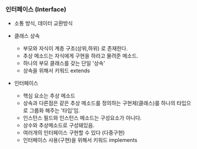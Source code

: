 ### 인터페이스 (Interface)

- 소통 방식, 데이터 교환방식

- 클래스 상속
    + 부모와 자식이 계층 구조(상위,하위) 로 존재한다.
    + 추상 메소드는 자식에게 구현을 하라고 물려준 메소드.
    + 하나의 부모 클래스를 갖는 단일 '상속'
    + 상속을 위해서 키워드 extends

- 인터페이스
    + 핵심 요소는 추상 메소드
    + 상속과 다른점은 같은 추상 메소드를 정의하는 구현체(클래스)를 하나의 타입으로 그룹화 해주는 '타입'임.
    + 인스턴스 필드와 인스턴스 메소드는 구성요소가 아니다.
    + 상수와 추상메소드로 구성돼있음.
    + 여러개의 인터페이스 구현할 수 있다 (다중구현)
    + 인터페이스 사용(구현)을 위해서 키워드 implements
    